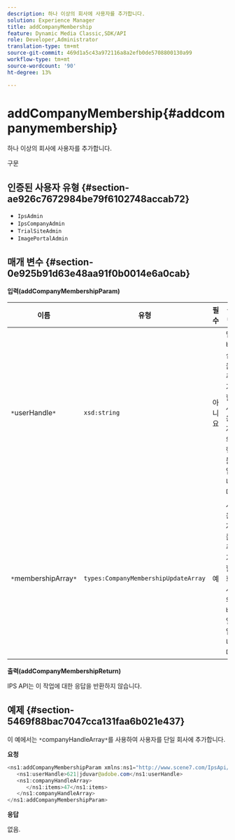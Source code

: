 ```yaml
---
description: 하나 이상의 회사에 사용자를 추가합니다.
solution: Experience Manager
title: addCompanyMembership
feature: Dynamic Media Classic,SDK/API
role: Developer,Administrator
translation-type: tm+mt
source-git-commit: 469d1a5c43a972116a8a2efb0de5708800130a99
workflow-type: tm+mt
source-wordcount: '90'
ht-degree: 13%

---
```



# addCompanyMembership{#addcompanymembership}

하나 이상의 회사에 사용자를 추가합니다.

구문

## 인증된 사용자 유형 {#section-ae926c7672984be79f6102748accab72}

* `IpsAdmin`
* `IpsCompanyAdmin`
* `TrialSiteAdmin`
* `ImagePortalAdmin`

## 매개 변수 {#section-0e925b91d63e48aa91f0b0014e6a0cab}

**입력(addCompanyMembershipParam)**

| 이름 | 유형 | 필수 | 설명 |
|---|---|---|---|
| `*`userHandle`*` | `xsd:string` | 아니요 | 멤버십을 추가할 사용자의 핸들입니다. |
| `*`membershipArray`*` | `types:CompanyMembershipUpdateArray` | 예 | 사용자를 추가할 회사의 배열입니다. |

**출력(addCompanyMembershipReturn)**

IPS API는 이 작업에 대한 응답을 반환하지 않습니다.

## 예제 {#section-5469f88bac7047cca131faa6b021e437}

이 예에서는 `*`companyHandleArray`*`를 사용하여 사용자를 단일 회사에 추가합니다.

**요청**

```java
<ns1:addCompanyMembershipParam xmlns:ns1="http://www.scene7.com/IpsApi/xsd">
   <ns1:userHandle>621|jduvar@adobe.com</ns1:userHandle>
   <ns1:companyHandleArray>
      </ns1:items>47</ns1:items>
   </ns1:companyHandleArray>
</ns1:addCompanyMembershipParam>
```

**응답**

없음.
